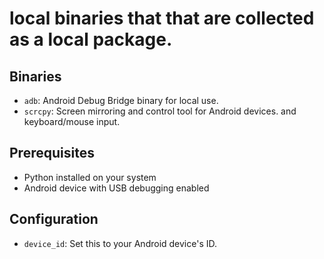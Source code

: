 
# local binaries that that are collected as a local package.

## Binaries
- `adb`: Android Debug Bridge binary for local use.
- `scrcpy`: Screen mirroring and control tool for Android devices. and keyboard/mouse input.


## Prerequisites
- Python installed on your system
- Android device with USB debugging enabled

## Configuration
- `device_id`: Set this to your Android device's ID.

